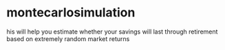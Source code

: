 # montecarlosimulation
his will help you estimate whether your savings will last through retirement based on extremely random market returns
